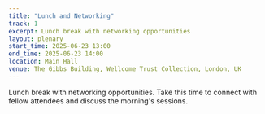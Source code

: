 ```yaml
---
title: "Lunch and Networking"
track: 1
excerpt: Lunch break with networking opportunities
layout: plenary
start_time: 2025-06-23 13:00
end_time: 2025-06-23 14:00
location: Main Hall
venue: The Gibbs Building, Wellcome Trust Collection, London, UK
---
```


Lunch break with networking opportunities. Take this time to connect with fellow attendees and discuss the morning's sessions.
